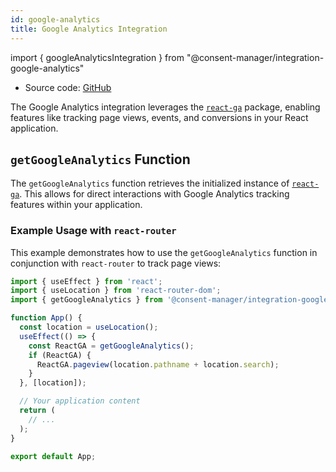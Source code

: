 ```yaml
---
id: google-analytics
title: Google Analytics Integration
---
```


import { googleAnalyticsIntegration } from "@consent-manager/integration-google-analytics"

- Source code: [GitHub](https://github.com/hashbite/consent-manager/tree/main/packages/integration-google-analytics)

The Google Analytics integration leverages the [`react-ga`](https://www.npmjs.com/package/react-ga) package, enabling features like tracking page views, events, and conversions in your React application.

<IntegrationProfile integration={googleAnalyticsIntegration({})} />

## `getGoogleAnalytics` Function

The `getGoogleAnalytics` function retrieves the initialized instance of [`react-ga`](https://www.npmjs.com/package/react-ga). This allows for direct interactions with Google Analytics tracking features within your application.

### Example Usage with `react-router`

This example demonstrates how to use the `getGoogleAnalytics` function in conjunction with `react-router` to track page views:

```javascript
import { useEffect } from 'react';
import { useLocation } from 'react-router-dom';
import { getGoogleAnalytics } from '@consent-manager/integration-google-analytics';

function App() {
  const location = useLocation();
  useEffect(() => {
    const ReactGA = getGoogleAnalytics();
    if (ReactGA) {
      ReactGA.pageview(location.pathname + location.search);
    }
  }, [location]);

  // Your application content
  return (
    // ...
  );
}

export default App;
```
